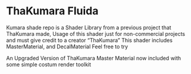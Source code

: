 # ThaKumara Fluida

Kumara shade repo is a Shader Library from a previous project that ThaKumara made, 
Usage of this shader just for non-commercial projects and must give credit to a creator “ThaKumara”
This shader includes MasterMaterial, and DecalMaterial
Feel free to try

An Upgraded Version of ThaKumara Master Material
now included with some simple costum render toolkit

